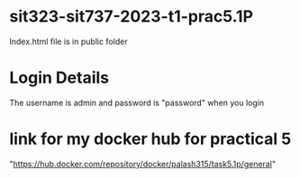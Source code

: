 # sit323-sit737-2023-t1-prac5.1P
Index.html file is in public folder

# Login Details
The username is admin and password is "password" when you login

# link for my docker hub for practical 5 
"https://hub.docker.com/repository/docker/palash315/task5.1p/general"
